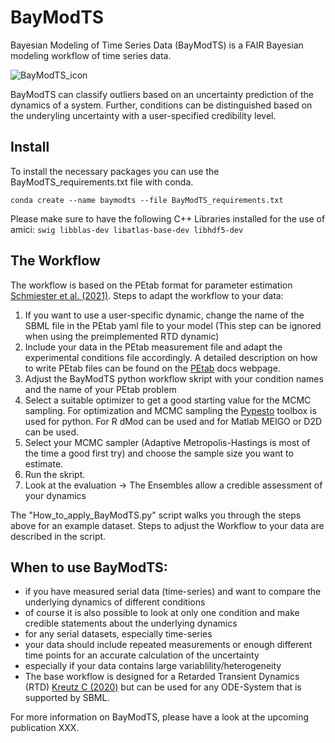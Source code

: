 # BayModTS
Bayesian Modeling of Time Series Data (BayModTS) is a FAIR Bayesian modeling workflow of time series data.

![BayModTS_icon](https://github.com/Systems-Theory-in-Systems-Biology/BayModTS/assets/66028655/b0fa01ea-9322-4bfa-a769-0aca3b93ce67)


BayModTS can classify outliers based on an uncertainty prediction of the dynamics of a system. Further, conditions can be distinguished based on the underyling uncertainty with a user-specified credibility level.

## Install
To install the necessary packages you can use the BayModTS_requirements.txt file with conda.

`conda create --name baymodts --file BayModTS_requirements.txt`

Please make sure to have the following C++ Libraries installed for the use of amici:
`swig libblas-dev libatlas-base-dev libhdf5-dev`

## The Workflow
The workflow is based on the PEtab format for parameter estimation [Schmiester et al. (2021)](https://doi.org/10.1371/journal.pcbi.1008646).
Steps to adapt the workflow to your data:
1. If you want to use a user-specific dynamic, change the name of the SBML file in the PEtab yaml file to your model (This step can be ignored when using the preimplemented RTD dynamic)
2. Include your data in the PEtab measurement file and adapt the experimental conditions file accordingly. A detailed description on how to write PEtab files can be found on the [PEtab](https://readthedocs.org/projects/petab/) docs webpage.
3. Adjust the BayModTS python workflow skript with your condition names and the name of your PEtab problem
4. Select a suitable optimizer to get a good starting value for the MCMC sampling. For optimization and MCMC sampling the [Pypesto](https://readthedocs.org/projects/pypesto/) toolbox is used for python. For R dMod can be used and for Matlab MEIGO or D2D can be used.
5. Select your MCMC sampler (Adaptive Metropolis-Hastings is most of the time a good first try) and choose the sample size you want to estimate.
6. Run the skript.
7. Look at the evaluation -> The Ensembles allow a credible assessment of your dynamics

The "How_to_apply_BayModTS.py" script walks you through the steps above for an example dataset. Steps to adjust the Workflow to your data are described in the script.

## When to use BayModTS:
- if you have measured serial data (time-series) and want to compare the underlying dynamics of different conditions
- of course it is also possible to look at only one condition and make credible statements about the underlying dynamics
- for any serial datasets, especially time-series
- your data should include repeated measurements or enough different time points for an accurate calculation of the uncertainty
- especially if your data contains large variablility/heterogeneity
- The base workflow is designed for a Retarded Transient Dynamics (RTD) [Kreutz C (2020)](https://doi.org/10.3389/fphy.2020.00070) but can be used for any ODE-System that is supported by SBML.


For more information on BayModTS, please have a look at the upcoming publication XXX.
